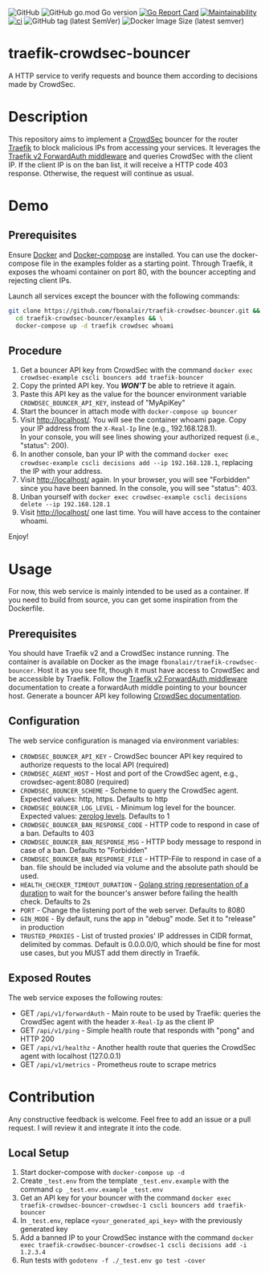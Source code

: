 ![GitHub](https://img.shields.io/github/license/fbonalair/traefik-crowdsec-bouncer)
![GitHub go.mod Go version](https://img.shields.io/github/go-mod/go-version/fbonalair/traefik-crowdsec-bouncer)
[![Go Report Card](https://goreportcard.com/badge/github.com/fbonalair/traefik-crowdsec-bouncer)](https://goreportcard.com/report/github.com/fbonalair/traefik-crowdsec-bouncer)
[![Maintainability](https://api.codeclimate.com/v1/badges/7177dce30f0abdf8bcbf/maintainability)](https://codeclimate.com/github/fbonalair/traefik-crowdsec-bouncer/maintainability)
[![ci](https://github.com/fbonalair/traefik-crowdsec-bouncer/actions/workflows/main.yml/badge.svg)](https://github.com/fbonalair/traefik-crowdsec-bouncer/actions/workflows/main.yml)
![GitHub tag (latest SemVer)](https://img.shields.io/github/v/tag/fbonalair/traefik-crowdsec-bouncer)
![Docker Image Size (latest semver)](https://img.shields.io/docker/image-size/fbonalair/traefik-crowdsec-bouncer)

# traefik-crowdsec-bouncer

A HTTP service to verify requests and bounce them according to decisions made by CrowdSec.

# Description

This repository aims to implement a [CrowdSec](https://doc.crowdsec.net/) bouncer for the router [Traefik](https://doc.traefik.io/traefik/) to block malicious IPs from accessing your services. It leverages the [Traefik v2 ForwardAuth middleware](https://doc.traefik.io/traefik/middlewares/http/forwardauth/) and queries CrowdSec with the client IP. If the client IP is on the ban list, it will receive a HTTP code 403 response. Otherwise, the request will continue as usual.

# Demo

## Prerequisites

Ensure [Docker](https://docs.docker.com/get-docker/) and [Docker-compose](https://docs.docker.com/compose/install/) are installed. You can use the docker-compose file in the examples folder as a starting point. Through Traefik, it exposes the whoami container on port 80, with the bouncer accepting and rejecting client IPs.

Launch all services except the bouncer with the following commands:

```bash
git clone https://github.com/fbonalair/traefik-crowdsec-bouncer.git && \
  cd traefik-crowdsec-bouncer/examples && \
  docker-compose up -d traefik crowdsec whoami
```

## Procedure

1. Get a bouncer API key from CrowdSec with the command `docker exec crowdsec-example cscli bouncers add traefik-bouncer`
2. Copy the printed API key. You **_WON'T_** be able to retrieve it again.
3. Paste this API key as the value for the bouncer environment variable `CROWDSEC_BOUNCER_API_KEY`, instead of "MyApiKey"
4. Start the bouncer in attach mode with `docker-compose up bouncer`
5. Visit <http://localhost/>. You will see the container whoami page. Copy your IP address from the `X-Real-Ip` line (e.g., 192.168.128.1).  
   In your console, you will see lines showing your authorized request (i.e., "status": 200).
6. In another console, ban your IP with the command `docker exec crowdsec-example cscli decisions add --ip 192.168.128.1`, replacing the IP with your address.
7. Visit <http://localhost/> again. In your browser, you will see "Forbidden" since you have been banned.
   In the console, you will see "status": 403.
8. Unban yourself with `docker exec crowdsec-example cscli decisions delete --ip 192.168.128.1`
9. Visit <http://localhost/> one last time. You will have access to the container whoami.

Enjoy!

# Usage

For now, this web service is mainly intended to be used as a container. If you need to build from source, you can get some inspiration from the Dockerfile.

## Prerequisites

You should have Traefik v2 and a CrowdSec instance running. The container is available on Docker as the image `fbonalair/traefik-crowdsec-bouncer`. Host it as you see fit, though it must have access to CrowdSec and be accessible by Traefik. Follow the [Traefik v2 ForwardAuth middleware](https://doc.traefik.io/traefik/middlewares/http/forwardauth/) documentation to create a forwardAuth middle pointing to your bouncer host. Generate a bouncer API key following [CrowdSec documentation](https://doc.crowdsec.net/docs/cscli/cscli_bouncers_add).

## Configuration

The web service configuration is managed via environment variables:

- `CROWDSEC_BOUNCER_API_KEY` - CrowdSec bouncer API key required to authorize requests to the local API (required)
- `CROWDSEC_AGENT_HOST` - Host and port of the CrowdSec agent, e.g., crowdsec-agent:8080 (required)
- `CROWDSEC_BOUNCER_SCHEME` - Scheme to query the CrowdSec agent. Expected values: http, https. Defaults to http
- `CROWDSEC_BOUNCER_LOG_LEVEL` - Minimum log level for the bouncer. Expected values: [zerolog levels](https://pkg.go.dev/github.com/rs/zerolog#readme-leveled-logging). Defaults to 1
- `CROWDSEC_BOUNCER_BAN_RESPONSE_CODE` - HTTP code to respond in case of a ban. Defaults to 403
- `CROWDSEC_BOUNCER_BAN_RESPONSE_MSG` - HTTP body message to respond in case of a ban. Defaults to "Forbidden"
- `CROWDSEC_BOUNCER_BAN_RESPONSE_FILE` - HTTP-File to respond in case of a ban. file should be included via volume and the absolute path should be used.
- `HEALTH_CHECKER_TIMEOUT_DURATION` - [Golang string representation of a duration](https://pkg.go.dev/time#ParseDuration) to wait for the bouncer's answer before failing the health check. Defaults to 2s
- `PORT` - Change the listening port of the web server. Defaults to 8080
- `GIN_MODE` - By default, runs the app in "debug" mode. Set it to "release" in production
- `TRUSTED_PROXIES` - List of trusted proxies' IP addresses in CIDR format, delimited by commas. Default is 0.0.0.0/0, which should be fine for most use cases, but you MUST add them directly in Traefik.

## Exposed Routes

The web service exposes the following routes:

- GET `/api/v1/forwardAuth` - Main route to be used by Traefik: queries the CrowdSec agent with the header `X-Real-Ip` as the client IP
- GET `/api/v1/ping` - Simple health route that responds with "pong" and HTTP 200
- GET `/api/v1/healthz` - Another health route that queries the CrowdSec agent with localhost (127.0.0.1)
- GET `/api/v1/metrics` - Prometheus route to scrape metrics

# Contribution

Any constructive feedback is welcome. Feel free to add an issue or a pull request. I will review it and integrate it into the code.

## Local Setup

1. Start docker-compose with `docker-compose up -d`
2. Create `_test.env` from the template `_test.env.example` with the command `cp _test.env.example _test.env`
3. Get an API key for your bouncer with the command `docker exec traefik-crowdsec-bouncer-crowdsec-1 cscli bouncers add traefik-bouncer`
4. In `_test.env`, replace `<your_generated_api_key>` with the previously generated key
5. Add a banned IP to your CrowdSec instance with the command `docker exec traefik-crowdsec-bouncer-crowdsec-1 cscli decisions add -i 1.2.3.4`
6. Run tests with `godotenv -f ./_test.env go test -cover`
